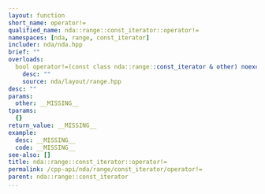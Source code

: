 ```yaml
---
layout: function
short_name: operator!=
qualified_name: nda::range::const_iterator::operator!=
namespaces: [nda, range, const_iterator]
includer: nda/nda.hpp
brief: ""
overloads:
  bool operator!=(const class nda::range::const_iterator & other) noexcept const:
    desc: ""
    source: nda/layout/range.hpp
desc: ""
params:
  other: __MISSING__
tparams:
  {}
return_value: __MISSING__
example:
  desc: __MISSING__
  code: __MISSING__
see-also: []
title: nda::range::const_iterator::operator!=
permalink: /cpp-api/nda/range/const_iterator/operator!=
parent: nda::range::const_iterator
...
```


